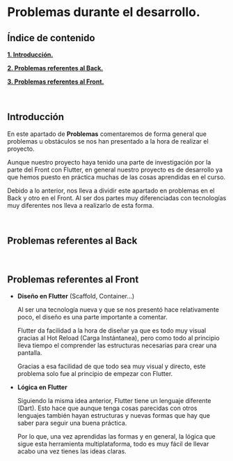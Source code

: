 # Problemas durante el desarrollo.

## Índice de contenido

**[1. Introducción.](#INTRO)**

**[2. Problemas referentes al Back.](#PROB-BACK)**

**[3. Problemas referentes al Front.](#PROB-FRONT)**

<br>
<a name="INTRO"></a>

## Introducción

En este apartado de **Problemas** comentaremos de forma general que problemas u obstáculos se nos han presentado a la hora de realizar el proyecto.

Aunque nuestro proyecto haya tenido una parte de investigación por la parte del Front con Flutter, en general nuestro proyecto es de desarrollo ya que hemos puesto en práctica muchas de las cosas aprendidas en el curso.

Debido a lo anterior, nos lleva a dividir este apartado en problemas en el Back y otro en el Front. Al ser dos partes muy diferenciadas con tecnologías muy diferentes nos lleva a realizarlo de esta forma.

<br>
<a name="PROB-BACK"></a>

## Problemas referentes al Back



<br>
<a name="PROB-FRONT"></a>

## Problemas referentes al Front

- **Diseño en Flutter** (Scaffold, Container...)

  Al ser una tecnología nueva y que se nos presentó hace relativamente poco, el diseño es una parte importante a comentar.

  Flutter da facilidad a la hora de diseñar ya que es todo muy visual gracias al Hot Reload (Carga Instántanea), pero como todo al principio lleva tiempo el comprender las estructuras necesarias para crear una pantalla.

  Gracias a esa facilidad de que todo sea muy visual y directo, este problema solo fue al principio de empezar con Flutter.

- **Lógica en Flutter**

  Siguiendo la misma idea anterior, Flutter tiene un lenguaje diferente (Dart). Esto hace que aunque tenga cosas parecidas con otros lenguajes también hayan estructuras y nuevas formas que hay que saber para seguir una buena práctica.

  Por lo que, una vez aprendidas las formas y en general, la lógica que sigue esta herramienta multiplataforma, todo es muy fácil de llevar acabo una vez tienes las ideas claras.

<br>